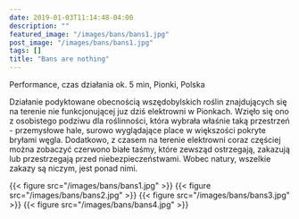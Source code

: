 ```yaml
---
date: 2019-01-03T11:14:48-04:00
description: ""
featured_image: "/images/bans/bans1.jpg"
post_image: "/images/bans/bans1.jpg"
tags: []
title: "Bans are nothing"
---
```


Performance, czas działania ok. 5 min, Pionki, Polska

 Działanie podyktowane obecnością wszędobylskich roślin znajdujących się na terenie nie funkcjonującej juz dziś elektrowni w Pionkach. Wzięło się ono z osobistego podziwu dla roślinności, która wybrała właśnie taką przestrzeń - przemysłowe hale, surowo wyglądające place w większości pokryte bryłami węgla. Dodatkowo, z czasem na terenie elektrowni coraz częściej można zobaczyć czerwono białe taśmy, które zewsząd ostrzegają, zakazują lub przestrzegają przed niebezpieczeństwami. Wobec natury, wszelkie zakazy są niczym, jest ponad nimi.  

{{< figure src="/images/bans/bans1.jpg" >}}
{{< figure src="/images/bans/bans2.jpg" >}}
{{< figure src="/images/bans/bans3.jpg" >}}
{{< figure src="/images/bans/bans4.jpg" >}}